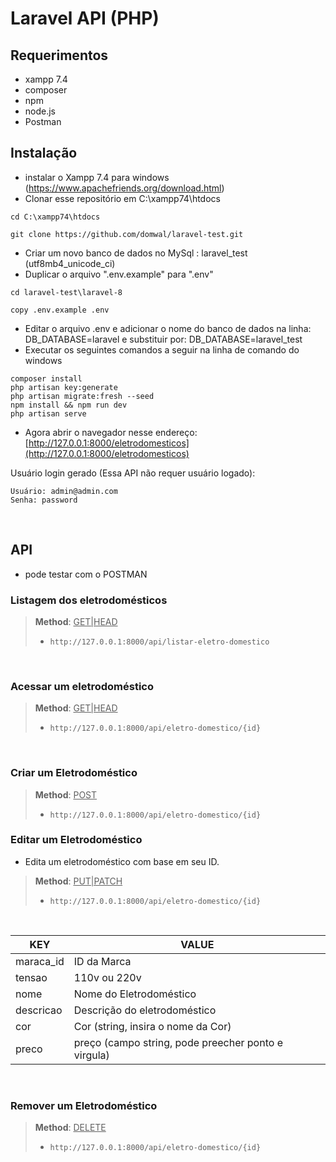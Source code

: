 # Laravel API (PHP)

## Requerimentos
- xampp 7.4
- composer
- npm
- node.js
- Postman

## Instalação

- instalar o Xampp 7.4 para windows (https://www.apachefriends.org/download.html)
- Clonar esse repositório em C:\xampp74\htdocs
````
cd C:\xampp74\htdocs
````
````
git clone https://github.com/domwal/laravel-test.git
````
- Criar um novo banco de dados no MySql : laravel_test (utf8mb4_unicode_ci)
- Duplicar o arquivo ".env.example" para ".env"
````
cd laravel-test\laravel-8
````
````
copy .env.example .env
````
- Editar o arquivo .env e adicionar o nome do banco de dados na linha: DB_DATABASE=laravel e substituir por: DB_DATABASE=laravel_test
- Executar os seguintes comandos a seguir na linha de comando do windows
````
composer install
php artisan key:generate
php artisan migrate:fresh --seed
npm install && npm run dev
php artisan serve
````

- Agora abrir o navegador nesse endereço: [http://127.0.0.1:8000/eletrodomesticos](http://127.0.0.1:8000/eletrodomesticos)


Usuário login gerado (Essa API não requer usuário logado):
````
Usuário: admin@admin.com
Senha: password
````

<br>

## API 

- pode testar com o POSTMAN

### **Listagem dos eletrodomésticos**

> **Method**: <u>GET|HEAD</u>
> - ````
>   http://127.0.0.1:8000/api/listar-eletro-domestico
>   ````

<br>

### **Acessar um eletrodoméstico**

> **Method**: <u>GET|HEAD</u>
> - ````
>   http://127.0.0.1:8000/api/eletro-domestico/{id}
>   ````

<br>

### **Criar um Eletrodoméstico**

> **Method**: <u>POST</u>
> - ````
>   http://127.0.0.1:8000/api/eletro-domestico/{id}
>   ````

### **Editar um Eletrodoméstico**

- Edita um eletrodoméstico com base em seu ID.

> **Method**: <u>PUT|PATCH</u>
> - ````
>   http://127.0.0.1:8000/api/eletro-domestico/{id}
>   ````

<br>

| KEY | VALUE |
|-----|-------|
| maraca_id | ID da Marca |
| tensao | 110v ou 220v |
| nome | Nome do Eletrodoméstico |
| descricao | Descrição do eletrodoméstico |
| cor | Cor (string, insira o nome da Cor) |
| preco | preço (campo string, pode preecher ponto e virgula) |


<br>

### **Remover um Eletrodoméstico**

> **Method**: <u>DELETE</u>
> - ````
>   http://127.0.0.1:8000/api/eletro-domestico/{id}
>   ````

<br>


